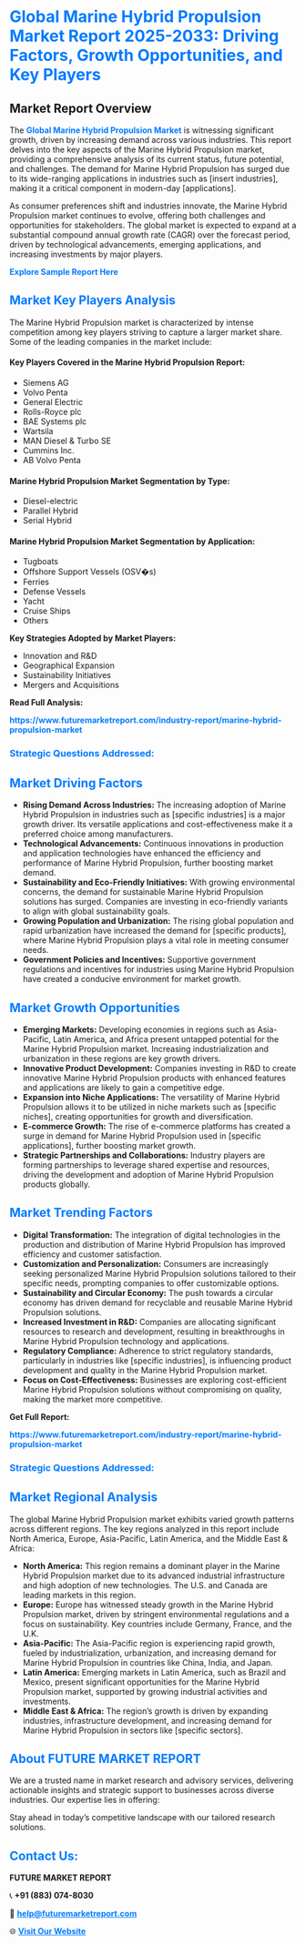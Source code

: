 <h1 style="color: #007BFF;">Global Marine Hybrid Propulsion Market Report 2025-2033: Driving Factors, Growth Opportunities, and Key Players</h1>

<section id="overview">
<h2>Market Report Overview</h2>
<p>The <a href="https://www.futuremarketreport.com/industry-report/marine-hybrid-propulsion-market" style="color: #007BFF; text-decoration: none;"><strong>Global Marine Hybrid Propulsion Market</strong></a> is witnessing significant growth, driven by increasing demand across various industries. This report delves into the key aspects of the Marine Hybrid Propulsion market, providing a comprehensive analysis of its current status, future potential, and challenges. The demand for Marine Hybrid Propulsion has surged due to its wide-ranging applications in industries such as [insert industries], making it a critical component in modern-day [applications].</p>
<p>As consumer preferences shift and industries innovate, the Marine Hybrid Propulsion market continues to evolve, offering both challenges and opportunities for stakeholders. The global market is expected to expand at a substantial compound annual growth rate (CAGR) over the forecast period, driven by technological advancements, emerging applications, and increasing investments by major players.</p>
</section>

<section id="overview">
<p><a href="https://www.futuremarketreport.com/request-sample/reportId=44255" style="color: #007BFF; text-decoration: none;"><strong>Explore Sample Report Here</strong></a></p>
</section>

<section id="key-players">
<h2 style="color: #007BFF;">Market Key Players Analysis</h2>
<p>The Marine Hybrid Propulsion market is characterized by intense competition among key players striving to capture a larger market share. Some of the leading companies in the market include:</p>
<h4>Key Players Covered in the Marine Hybrid Propulsion Report:</h4>
<ul><li>Siemens AG</li><li>Volvo Penta</li><li>General Electric</li><li>Rolls-Royce plc</li><li>BAE Systems plc</li><li>Wartsila</li><li>MAN Diesel &amp; Turbo SE</li><li>Cummins Inc.</li><li>AB Volvo Penta</li></ul>
<h4>Marine Hybrid Propulsion Market Segmentation by Type:</h4>
<ul><li>Diesel-electric</li><li>Parallel Hybrid</li><li>Serial Hybrid</li></ul>

<h4>Marine Hybrid Propulsion Market Segmentation by Application:</h4>
<ul><li>Tugboats</li><li>Offshore Support Vessels (OSV�s)</li><li>Ferries</li><li>Defense Vessels</li><li>Yacht</li><li>Cruise Ships</li><li>Others</li></ul>
<p><strong>Key Strategies Adopted by Market Players:</strong></p>
<ul>
<li>Innovation and R&D</li>
<li>Geographical Expansion</li>
<li>Sustainability Initiatives</li>
<li>Mergers and Acquisitions</li>
</ul>
</section>

<section>
<p><strong>Read Full Analysis: </strong></p><a href="https://www.futuremarketreport.com/industry-report/marine-hybrid-propulsion-market" style="color: #007BFF; text-decoration: none;"><strong>https://www.futuremarketreport.com/industry-report/marine-hybrid-propulsion-market</strong></a>
<h3 style="color: #007BFF;">Strategic Questions Addressed:</h3>
</section>

<section id="driving-factors">
<h2 style="color: #007BFF;">Market Driving Factors</h2>
<ul>
<li><strong>Rising Demand Across Industries:</strong> The increasing adoption of Marine Hybrid Propulsion in industries such as [specific industries] is a major growth driver. Its versatile applications and cost-effectiveness make it a preferred choice among manufacturers.</li>
<li><strong>Technological Advancements:</strong> Continuous innovations in production and application technologies have enhanced the efficiency and performance of Marine Hybrid Propulsion, further boosting market demand.</li>
<li><strong>Sustainability and Eco-Friendly Initiatives:</strong> With growing environmental concerns, the demand for sustainable Marine Hybrid Propulsion solutions has surged. Companies are investing in eco-friendly variants to align with global sustainability goals.</li>
<li><strong>Growing Population and Urbanization:</strong> The rising global population and rapid urbanization have increased the demand for [specific products], where Marine Hybrid Propulsion plays a vital role in meeting consumer needs.</li>
<li><strong>Government Policies and Incentives:</strong> Supportive government regulations and incentives for industries using Marine Hybrid Propulsion have created a conducive environment for market growth.</li>
</ul>
</section>

<section id="growth-opportunities">
<h2 style="color: #007BFF;">Market Growth Opportunities</h2>
<ul>
<li><strong>Emerging Markets:</strong> Developing economies in regions such as Asia-Pacific, Latin America, and Africa present untapped potential for the Marine Hybrid Propulsion market. Increasing industrialization and urbanization in these regions are key growth drivers.</li>
<li><strong>Innovative Product Development:</strong> Companies investing in R&D to create innovative Marine Hybrid Propulsion products with enhanced features and applications are likely to gain a competitive edge.</li>
<li><strong>Expansion into Niche Applications:</strong> The versatility of Marine Hybrid Propulsion allows it to be utilized in niche markets such as [specific niches], creating opportunities for growth and diversification.</li>
<li><strong>E-commerce Growth:</strong> The rise of e-commerce platforms has created a surge in demand for Marine Hybrid Propulsion used in [specific applications], further boosting market growth.</li>
<li><strong>Strategic Partnerships and Collaborations:</strong> Industry players are forming partnerships to leverage shared expertise and resources, driving the development and adoption of Marine Hybrid Propulsion products globally.</li>
</ul>
</section>

<section id="trending-factors">
<h2 style="color: #007BFF;">Market Trending Factors</h2>
<ul>
<li><strong>Digital Transformation:</strong> The integration of digital technologies in the production and distribution of Marine Hybrid Propulsion has improved efficiency and customer satisfaction.</li>
<li><strong>Customization and Personalization:</strong> Consumers are increasingly seeking personalized Marine Hybrid Propulsion solutions tailored to their specific needs, prompting companies to offer customizable options.</li>
<li><strong>Sustainability and Circular Economy:</strong> The push towards a circular economy has driven demand for recyclable and reusable Marine Hybrid Propulsion solutions.</li>
<li><strong>Increased Investment in R&D:</strong> Companies are allocating significant resources to research and development, resulting in breakthroughs in Marine Hybrid Propulsion technology and applications.</li>
<li><strong>Regulatory Compliance:</strong> Adherence to strict regulatory standards, particularly in industries like [specific industries], is influencing product development and quality in the Marine Hybrid Propulsion market.</li>
<li><strong>Focus on Cost-Effectiveness:</strong> Businesses are exploring cost-efficient Marine Hybrid Propulsion solutions without compromising on quality, making the market more competitive.</li>
</ul>
</section>

<section>
<p><strong>Get Full Report: </strong></p><a href="https://www.futuremarketreport.com/industry-report/marine-hybrid-propulsion-market" style="color: #007BFF; text-decoration: none;"><strong>https://www.futuremarketreport.com/industry-report/marine-hybrid-propulsion-market</strong></a>
<h3 style="color: #007BFF;">Strategic Questions Addressed:</h3>
</section>


<section id="regional-analysis">
<h2 style="color: #007BFF;">Market Regional Analysis</h2>
<p>The global Marine Hybrid Propulsion market exhibits varied growth patterns across different regions. The key regions analyzed in this report include North America, Europe, Asia-Pacific, Latin America, and the Middle East & Africa:</p>
<ul>
<li><strong>North America:</strong> This region remains a dominant player in the Marine Hybrid Propulsion market due to its advanced industrial infrastructure and high adoption of new technologies. The U.S. and Canada are leading markets in this region.</li>
<li><strong>Europe:</strong> Europe has witnessed steady growth in the Marine Hybrid Propulsion market, driven by stringent environmental regulations and a focus on sustainability. Key countries include Germany, France, and the U.K.</li>
<li><strong>Asia-Pacific:</strong> The Asia-Pacific region is experiencing rapid growth, fueled by industrialization, urbanization, and increasing demand for Marine Hybrid Propulsion in countries like China, India, and Japan.</li>
<li><strong>Latin America:</strong> Emerging markets in Latin America, such as Brazil and Mexico, present significant opportunities for the Marine Hybrid Propulsion market, supported by growing industrial activities and investments.</li>
<li><strong>Middle East & Africa:</strong> The region’s growth is driven by expanding industries, infrastructure development, and increasing demand for Marine Hybrid Propulsion in sectors like [specific sectors].</li>
</ul>
</section>

<footer>
<h2 style="color: #007BFF;">About FUTURE MARKET REPORT</h2>
<p>We are a trusted name in market research and advisory services, delivering actionable insights and strategic support to businesses across diverse industries. Our expertise lies in offering:</p>

<p>Stay ahead in today’s competitive landscape with our tailored research solutions.</p>

<h2 style="color: #007BFF;">Contact Us:</h2>
<p><strong>FUTURE MARKET REPORT</strong></p>
<p>📞 <strong>+91 (883) 074-8030</strong></p>
<p>📧 <strong><a href="mailto:help@futuremarketreport.com" style="color: #007BFF;">help@futuremarketreport.com</a></strong></p>
<p>🌐 <strong><a href="https://www.futuremarketreport.com/" style="color: #007BFF;">Visit Our Website</a></strong></p>
</footer>